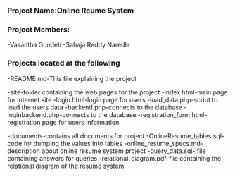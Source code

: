 ### Project Name:Online Reume System

### Project Members:
-Vasantha Gundeti
-Sahaja Reddy Naredla

### Projects located at the following

-README.md-This file explaining the project

-site-folder containing the web pages for the project
-index.html-main page for internet site
-login.html-login page for users
-load_data.php-script to load the users data 
-backend.php-connects to the database 
-loginbackend.php-connects to the database
-registration_form.html-registration page for users information

-documents-contains all documents for project
-OnlineResume_tables.sql-code for dumping the values into tables 
-online_resume_specs.md-description about online resume system project
-query_data.sql- file containing answers for queries
-relational_diagram.pdf-file containing the relational diagram of the resume system
